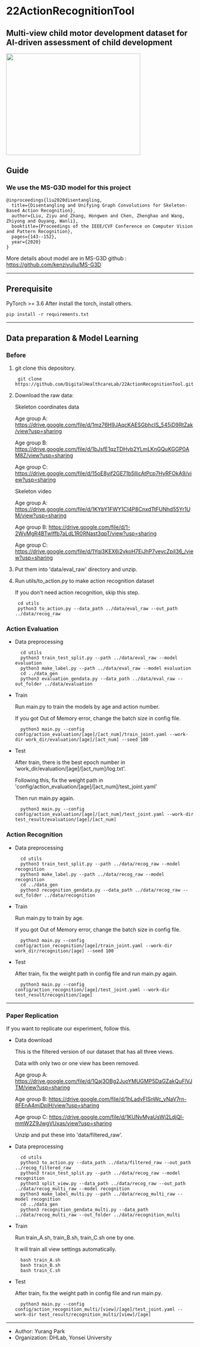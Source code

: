 # 22ActionRecognitionTool

## Multi-view child motor development dataset for AI-driven assessment of child development 


<img src= "https://user-images.githubusercontent.com/74819176/182763597-7c774c29-261e-4a2c-9057-83da7f72cad4.jpeg" width = 360 height = 272>

## Guide
### We use the MS-G3D model for this project

    @inproceedings{liu2020disentangling,
      title={Disentangling and Unifying Graph Convolutions for Skeleton-Based Action Recognition},
      author={Liu, Ziyu and Zhang, Hongwen and Chen, Zhenghao and Wang, Zhiyong and Ouyang, Wanli},
      booktitle={Proceedings of the IEEE/CVF Conference on Computer Vision and Pattern Recognition},
      pages={143--152},
      year={2020}
    }

More details about model are in MS-G3D github : https://github.com/kenziyuliu/MS-G3D

-------------
## Prerequisite
PyTorch >= 3.6
After install the torch, install others.

    pip install -r requirements.txt

--------------
## Data preparation & Model Learning
### Before
1. git clone this depository.

        git clone https://github.com/DigitalHealthcareLab/22ActionRecognitionTool.git
    
2. Download the raw data:

    Skeleton coordinates data 
    
    Age group A: https://drive.google.com/file/d/1mz76H9JAqcKAESGbhcIS_545jD9RtZak/view?usp=sharing
    
    Age group B: https://drive.google.com/file/d/1bJsfE1qzTDHvb2YLmLKnGQuKGGP0AM8Z/view?usp=sharing
    
    Age group C: https://drive.google.com/file/d/15oE8yif2GE71b5llicAtPcp7HyRFOkA9/view?usp=sharing
    
    Skeleton video
    
    Age group A: https://drive.google.com/file/d/1KYbY1FWY1Cl4P8CnxdTtFUNhd55Yr1UM/view?usp=sharing
    
    Age group B: https://drive.google.com/file/d/1-2WvMgR4BTwIffb7aLdL1R0RNast3qpT/view?usp=sharing
    
    Age group C: https://drive.google.com/file/d/1Yqj3KEX6i2ykoH7EjJhP7veycZpiI36_/view?usp=sharing

3. Put them into 'data/eval_raw' directory and unzip.
    
4. Run utils/to_action.py to make action recognition dataset

    If you don't need action recognition, skip this step.

        cd utils
        python3 to_action.py --data_path ../data/eval_raw --out_path ../data/recog_raw
    

### Action Evaluation

- Data preprocessing
    
        cd utils
        python3 train_test_split.py --path ../data/eval_raw --model evaluation
        python3 make_label.py --path ../data/eval_raw --model evaluation
        cd ../data_gen
        python3 evaluation_gendata.py --data_path ../data/eval_raw --out_folder ../data/evaluation

- Train

    Run main.py to train the models by age and action number.
    
    If you got Out of Memory error, change the batch size in config file.
    
        python3 main.py --config config/action_evaluation/[age]/[act_num]/train_joint.yaml --work-dir work_dir/evaluation/[age]/[act_num] --seed 100

- Test

    After train, there is the best epoch number in 'work_dir/evaluation/[age]/[act_num]/log.txt'.
    
    Following this, fix the weight path in 'config/action_evaluation/[age]/[act_num]/test_joint.yaml'
    
    Then run main.py again.
    
        python3 main.py --config config/action_evaluation/[age]/[act_num]/test_joint.yaml --work-dir test_result/evaluation/[age]/[act_num]
    

### Action Recognition

- Data preprocessing

        cd utils
        python3 train_test_split.py --path ../data/recog_raw --model recognition
        python3 make_label.py --path ../data/recog_raw --model recognition
        cd ../data_gen
        python3 recognition_gendata.py --data_path ../data/recog_raw --out_folder ../data/recognition

- Train

    Run main.py to train by age.
    
    If you got Out of Memory error, change the batch size in config file.
    
        python3 main.py --config config/action_recognition/[age]/train_joint.yaml --work-dir work_dir/recognition/[age] --seed 100
        
- Test

    After train, fix the weight path in config file and run main.py again.
    
        python3 main.py --config config/action_recognition/[age]/test_joint.yaml --work-dir test_result/recognition/[age]

---------------
### Paper Replication

If you want to replicate our experiment, follow this.

- Data download

    This is the filtered version of our dataset that has all three views.
    
    Data with only two or one view has been removed.

    Age group A: https://drive.google.com/file/d/1Qaj3OBg2JuoYMUGMP5DaGZakQuFlVJTM/view?usp=sharing
    
    Age group B: https://drive.google.com/file/d/1hLadvFISnWc_yNaV7rn-8FEnA4mjDplH/view?usp=sharing
    
    Age group C: https://drive.google.com/file/d/1KUNvMyaUsWj2LdjQl-mmW2Z9JwgVUxas/view?usp=sharing
    
    Unzip and put these into 'data/filtered_raw'.
    
- Data preprocessing

        cd utils
        python3 to_action.py --data_path ../data/filtered_raw --out_path ../recog_filtered_raw
        python3 train_test_split.py --path ../data/recog_raw --model recognition
        python3 split_view.py --data_path ../data/recog_raw --out_path ../data/recog_multi_raw --model recognition
        python3 make_label_multi.py --path ../data/recog_multi_raw --model recognition
        cd ../data_gen
        python3 recognition_gendata_multi.py --data_path ../data/recog_multi_raw --out_folder ../data/recognition_multi
    
- Train

    Run train_A.sh, train_B.sh, train_C.sh one by one.
    
    It will train all view settings automatically.
    
        bash train_A.sh
        bash train_B.sh
        bash train_C.sh

- Test

    After train, fix the weight path in config file and run main.py.
    
        python3 main.py --config config/action_recognition_multi/[view]/[age]/test_joint.yaml --work-dir test_result/recognition_multi/[view]/[age]

-----------
- Author: Yurang Park
- Organization: DHLab, Yonsei University
